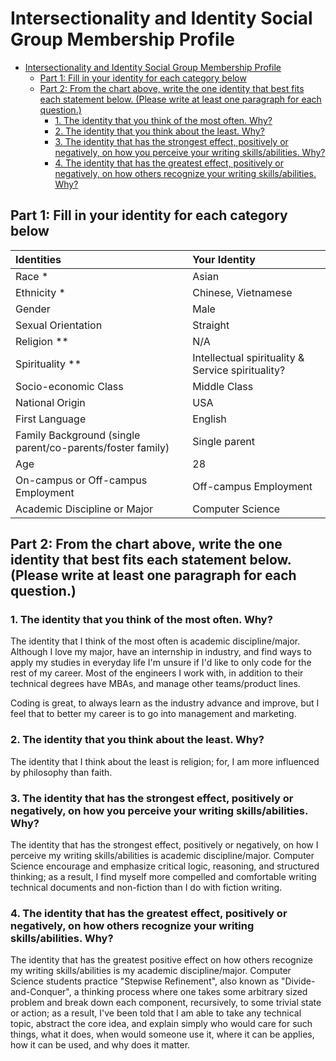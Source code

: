 # Intersectionality and Identity Social Group Membership Profile

- [Intersectionality and Identity Social Group Membership Profile](#intersectionality-and-identity-social-group-membership-profile)
  - [Part 1: Fill in your identity for each category below](#part-1-fill-in-your-identity-for-each-category-below)
  - [Part 2: From the chart above, write the one identity that best fits each statement below. (Please write at least one paragraph for each question.)](#part-2-from-the-chart-above-write-the-one-identity-that-best-fits-each-statement-below-please-write-at-least-one-paragraph-for-each-question)
    - [1. The identity that you think of the most often. Why?](#1-the-identity-that-you-think-of-the-most-often-why)
    - [2. The identity that you think about the least. Why?](#2-the-identity-that-you-think-about-the-least-why)
    - [3. The identity that has the strongest effect, positively or negatively, on how you perceive your writing skills/abilities. Why?](#3-the-identity-that-has-the-strongest-effect-positively-or-negatively-on-how-you-perceive-your-writing-skillsabilities-why)
    - [4. The identity that has the greatest effect, positively or negatively, on how others recognize your writing skills/abilities. Why?](#4-the-identity-that-has-the-greatest-effect-positively-or-negatively-on-how-others-recognize-your-writing-skillsabilities-why)

## Part 1: Fill in your identity for each category below

| **Identities** | **Your Identity** |
| :--------------------------------------------------------- | :------------------------------------------------ |
| Race \* | Asian |
| Ethnicity \* | Chinese, Vietnamese |
| Gender | Male |
| Sexual Orientation | Straight |
| Religion \*\* | N/A |
| Spirituality \*\* | Intellectual spirituality & Service spirituality? |
| Socio-economic Class | Middle Class |
| National Origin | USA |
| First Language | English |
| Family Background (single parent/co-parents/foster family) | Single parent |
| Age | 28 |
| On-campus or Off-campus Employment | Off-campus Employment |
| Academic Discipline or Major | Computer Science |

## Part 2: From the chart above, write the one identity that best fits each statement below. (Please write at least one paragraph for each question.)

### 1. The identity that you think of the most often. Why?

The identity that I think of the most often is academic discipline/major.  Although I love my major,
have an internship in industry, and find ways to apply my studies in everyday life I'm unsure if I'd like
to only code for the rest of my career.  Most of the engineers I work with, in addition to their
technical degrees have MBAs, and manage other teams/product lines.

Coding is great, to always learn as the industry advance and improve, but I feel that to better my
career is to go into management and marketing.

### 2. The identity that you think about the least. Why?

The identity that I think about the least is religion; for, I am more influenced by philosophy than faith.

### 3. The identity that has the strongest effect, positively or negatively, on how you perceive your writing skills/abilities. Why?

The identity that has the strongest effect, positively or negatively, on how I perceive my writing
skills/abilities is academic discipline/major.  Computer Science encourage and emphasize
critical logic, reasoning, and structured thinking; as a result, I find myself more compelled and
comfortable writing technical documents and non-fiction than I do with fiction writing.

### 4. The identity that has the greatest effect, positively or negatively, on how others recognize your writing skills/abilities. Why?

The identity that has the greatest positive effect on how others recognize my writing skills/abilities is
my academic discipline/major.  Computer Science students practice "Stepwise Refinement",
also known as "Divide-and-Conquer", a thinking process where one takes some arbitrary sized
problem and break down each component, recursively, to some trivial state or action; as a result,
I've been told that I am able to take any technical topic, abstract the core idea, and explain simply
who would care for such things, what it does, when would someone use it, where it can be applies,
how it can be used, and why does it matter.

